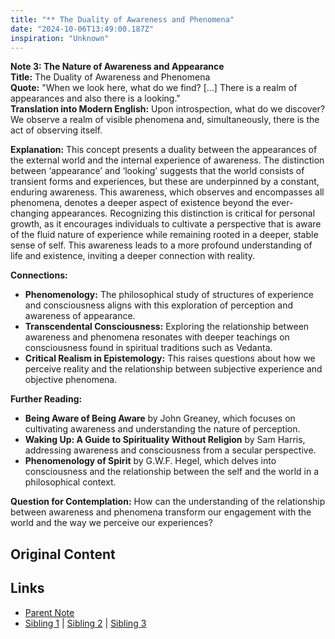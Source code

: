 ```yaml
---
title: "** The Duality of Awareness and Phenomena"
date: "2024-10-06T13:49:00.187Z"
inspiration: "Unknown"
---
```


  
**Note 3: The Nature of Awareness and Appearance**  
**Title:** The Duality of Awareness and Phenomena  
**Quote:** "When we look here, what do we find? [...] There is a realm of appearances and also there is a looking."  
**Translation into Modern English:** Upon introspection, what do we discover? We observe a realm of visible phenomena and, simultaneously, there is the act of observing itself.  

**Explanation:** This concept presents a duality between the appearances of the external world and the internal experience of awareness. The distinction between ‘appearance’ and ‘looking’ suggests that the world consists of transient forms and experiences, but these are underpinned by a constant, enduring awareness. This awareness, which observes and encompasses all phenomena, denotes a deeper aspect of existence beyond the ever-changing appearances. Recognizing this distinction is critical for personal growth, as it encourages individuals to cultivate a perspective that is aware of the fluid nature of experience while remaining rooted in a deeper, stable sense of self. This awareness leads to a more profound understanding of life and existence, inviting a deeper connection with reality.  

**Connections:**  
- **Phenomenology:** The philosophical study of structures of experience and consciousness aligns with this exploration of perception and awareness of appearance.  
- **Transcendental Consciousness:** Exploring the relationship between awareness and phenomena resonates with deeper teachings on consciousness found in spiritual traditions such as Vedanta.  
- **Critical Realism in Epistemology:** This raises questions about how we perceive reality and the relationship between subjective experience and objective phenomena.  

**Further Reading:**  
- **Being Aware of Being Aware** by John Greaney, which focuses on cultivating awareness and understanding the nature of perception.  
- **Waking Up: A Guide to Spirituality Without Religion** by Sam Harris, addressing awareness and consciousness from a secular perspective.  
- **Phenomenology of Spirit** by G.W.F. Hegel, which delves into consciousness and the relationship between the self and the world in a philosophical context.  

**Question for Contemplation:** How can the understanding of the relationship between awareness and phenomena transform our engagement with the world and the way we perceive our experiences?  


## Original Content



## Links

- [Parent Note](/parent-note.md)
- [Sibling 1](/zettel1.md) | [Sibling 2](/zettel2.md) | [Sibling 3](/zettel3.md)
